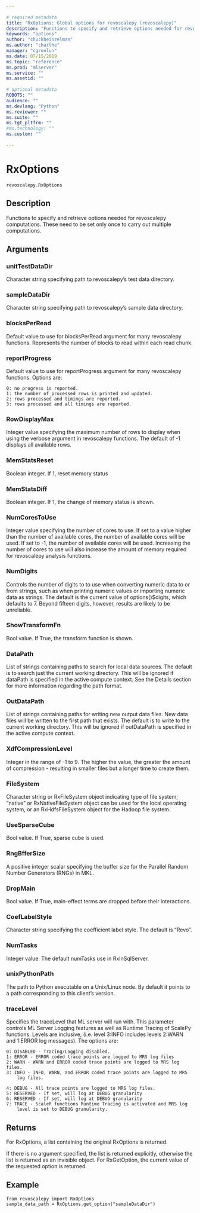 ```yaml
--- 
 
# required metadata 
title: "RxOptions: Global options for revoscalepy (revoscalepy)" 
description: "Functions to specify and retrieve options needed for revoscalepy computations. These need to be set only once to carry out multiple computations." 
keywords: "options" 
author: "chuckheinzelman"
ms.author: "charlhe" 
manager: "cgronlun" 
ms.date: 07/15/2019
ms.topic: "reference" 
ms.prod: "mlserver" 
ms.service: "" 
ms.assetid: "" 
 
# optional metadata 
ROBOTS: "" 
audience: "" 
ms.devlang: "Python" 
ms.reviewer: "" 
ms.suite: "" 
ms.tgt_pltfrm: "" 
#ms.technology: "" 
ms.custom: "" 
 
---
```


# RxOptions


 



```
revoscalepy.RxOptions
```





## Description

Functions to specify and retrieve options needed for revoscalepy computations. These need to be set only once to carry out multiple computations.


## Arguments


### unitTestDataDir

Character string specifying path to revoscalepy’s
test data directory.


### sampleDataDir

Character string specifying path to revoscalepy’s
sample data directory.


### blocksPerRead

Default value to use for blocksPerRead argument for
many revoscalepy functions. Represents the number of blocks to read within
each read chunk.


### reportProgress

Default value to use for reportProgress argument for
many revoscalepy functions. Options are:

```
0: no progress is reported.
1: the number of processed rows is printed and updated.
2: rows processed and timings are reported.
3: rows processed and all timings are reported.
```


### RowDisplayMax

Integer value specifying the maximum number of rows
to display when using the verbose argument in revoscalepy functions. The
default of -1 displays all available rows.


### MemStatsReset

Boolean integer. If 1, reset memory status


### MemStatsDiff

Boolean integer. If 1, the change of memory status is
shown.


### NumCoresToUse

Integer value specifying the number of cores to use.
If set to a value higher than the number of available cores, the number of
available cores will be used. If set to -1, the number of available cores
will be used. Increasing the number of cores to use will also increase the
amount of memory required for revoscalepy analysis functions.


### NumDigits

Controls the number of digits to to use when converting
numeric data to or from strings, such as when printing numeric values or
importing numeric data as strings. The default is the current value of
options()$digits, which defaults to 7. Beyond fifteen digits, however,
results are likely to be unreliable.


### ShowTransformFn

Bool value. If True, the transform function is
shown.


### DataPath

List of strings containing paths to search for local data
sources. The default is to search just the current working directory. This
will be ignored if dataPath is specified in the active compute context. See
the Details section for more information regarding the path format.


### OutDataPath

List of strings containing paths for writing new
output data files. New data files will be written to the first path that
exists. The default is to write to the current working directory. This will
be ignored if outDataPath is specified in the active compute context.


### XdfCompressionLevel

Integer in the range of -1 to 9. The higher the
value, the greater the amount of compression - resulting in smaller files
but a longer time to create them.


### FileSystem

Character string or RxFileSystem object indicating type
of file system; “native” or RxNativeFileSystem object can be used for the
local operating system, or an RxHdfsFileSystem object for the Hadoop file
system.


### UseSparseCube

Bool value. If True, sparse cube is used.


### RngBfferSize

A positive integer scalar specifying the buffer size
for the Parallel Random Number Generators (RNGs) in MKL.


### DropMain

Bool value. If True, main-effect terms are dropped
before their interactions.


### CoefLabelStyle

Character string specifying the coefficient label
style. The default is “Revo”.


### NumTasks

Integer value. The default numTasks use in RxInSqlServer.


### unixPythonPath

The path to Python executable on a Unix/Linux node.
By default it points to a path corresponding to this client’s version.


### traceLevel

Specifies the traceLevel that ML server will run with. This
parameter controls ML Server Logging features as well as Runtime Tracing of
ScalePy functions. Levels are inclusive, (i.e. level 3:INFO includes levels
2:WARN and 1:ERROR log messages). The options are:

```
0: DISABLED - Tracing/Logging disabled.
1: ERROR - ERROR coded trace points are logged to MRS log files
2: WARN - WARN and ERROR coded trace points are logged to MRS log files.
3: INFO - INFO, WARN, and ERROR coded trace points are logged to MRS
    log files.

4: DEBUG - All trace points are logged to MRS log files.
5: RESERVED - If set, will log at DEBUG granularity
6: RESERVED - If set, will log at DEBUG granularity
7: TRACE - ScaleR functions Runtime Tracing is activated and MRS log
    level is set to DEBUG granularity.
```


## Returns

For RxOptions, a list containing the original RxOptions is returned.

If there is no argument specified, the list is returned explicitly, otherwise
the list is returned as an invisible object. For RxGetOption, the current value
of the requested option is returned.


## Example



```
from revoscalepy import RxOptions
sample_data_path = RxOptions.get_option("sampleDataDir")
```


